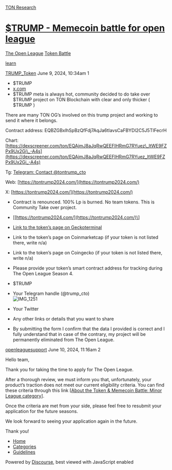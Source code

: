 [TON Research](/)

# [$TRUMP - Memecoin battle for open league](/t/trump-memecoin-battle-for-open-league/23518)

[The Open League](/c/the-open-league/token-leaderboard/57)  [Token Battle](/c/the-open-league/token-leaderboard/57) 

[learn](https://tonresear.ch/tag/learn)

    

[TRUMP\_Token](https://tonresear.ch/u/TRUMP_Token)   June 9, 2024, 10:34am  1

*   $TRUMP
*   [x.com](https://x.com/trump_cto)
*   $TRUMP meta is always hot, community decided to do take over $TRUMP project on TON Blockchain with clear and only thicker ( $TRUMP )

There are many TON OG’s involved on this trump project and working to send it where it belongs.

Contract address: EQBZGBxlhSpBzQfFdj7AqJa6tIavsCaFBYDl2C5J5TIFecrH

Chart: [https://dexscreener.com/ton/EQAjmJ8aJqRwQEEFIHRmG7RYuez\_ltWE9FZPx9Ux2Gi\_-A4s](https://dexscreener.com/ton/EQAjmJ8aJqRwQEEFIHRmG7RYuez_ltWE9FZPx9Ux2Gi_-A4s)

Tg: [Telegram: Contact @tontrump\_cto](https://t.me/tontrump_cto)

Web: [https://tontrump2024.com/](https://tontrump2024.com/)

X: [https://tontrump2024.com/](https://tontrump2024.com/)

*   Contract is renounced. 100% Lp is burned. No team tokens. This is Community Take over project.
    
*   \[[https://tontrump2024.com/](https://tontrump2024.com/)\]
    
*   [Link to the token’s page on Geckoterminal](https://www.geckoterminal.com/ton/pools/EQAjmJ8aJqRwQEEFIHRmG7RYuez_ltWE9FZPx9Ux2Gi_-A4s)
    
*   Link to the token’s page on Coinmarketcap (if your token is not listed there, write n/a)
    
*   Link to the token’s page on Coingecko (if your token is not listed there, write n/a)
    
*   Please provide your token’s smart contract address for tracking during The Open League Season 4.
    
*   $TRUMP
    
*   Your Telegram handle (@trump\_cto)  
    ![IMG_1251](https://tonresear.ch/uploads/default/original/2X/5/5935e655d0444314e17f2da7684864b718b0fc0f.jpeg)
    
*   Your Twitter
    
*   Any other links or details that you want to share
    
*   By submitting the form I confirm that the data I provided is correct and I fully understand that in case of the contrary, my project will be permanently eliminated from The Open League.
    

 

[openleaguesupport](https://tonresear.ch/u/openleaguesupport) June 10, 2024, 11:16am  2

Hello team,

Thank you for taking the time to apply for The Open League.

After a thorough review, we must inform you that, unfortunately, your product’s traction does not meet our current eligibility criteria. You can find these criteria through this link \[[About the Token & Memecoin Battle: Minor League category](https://tonresear.ch/t/about-the-token-memecoin-battle-category/1274)\].

Once the criteria are met from your side, please feel free to resubmit your application for the future seasons.

We look forward to seeing your application again in the future.

Thank you!

 

*   [Home](/)
*   [Categories](/categories)
*   [Guidelines](/guidelines)

Powered by [Discourse](https://www.discourse.org), best viewed with JavaScript enabled